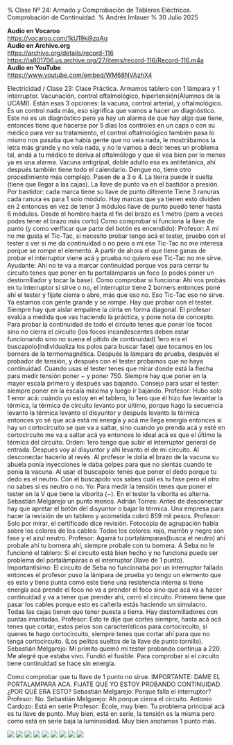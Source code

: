 % Clase Nº 24: Armado y Comprobación de Tableros Eléctricos. Comprobación de Continuidad. 
% Andrés Imlauer
% 30 Julio 2025

**Audio en Vocaroo**    
https://vocaroo.com/1kU19ki9zqAq    
**Audio en Archive.org**    
https://archive.org/details/record-116    
https://ia801706.us.archive.org/27/items/record-116/Record-116.m4a    
**Audio en YouTube**    
https://www.youtube.com/embed/WM68NVAzhX4    
    

Electricidad / Clase 23: Clase Práctica. Armamos tablero con 1 lámpara y 1 interruptor. Vacunación, control oftalmológico, hipertensión(Alumnos de la UCAMI).  Están esas 3 opciones: la vacuna, control arterial, y oftalmológico.  Es un control nada más, eso significa que vamos a hacer un diagnóstico. Este no es un diagnóstico pero
ya hay un alarma de que hay algo que tiene, entonces tiene que hacerse por 5 días los controles en un caps o con su médico para ver su tratamiento, el control oftalmológico también pasa lo mismo nos pasaba que había gente que no veía nada, le mostrábamos la letra más grande y no veía nada, y no le vamos a decir tenes un problema tal, andá a tu médico te deriva al oftalmólogo y que él vea bien por lo menos ya es una alarma.  Vacuna antigripal, doble adulto esa es antitetánica, ahí después también tiene todo el calendario.  Dengue no, tiene otro procedimiento más complejo.  Pasen de a 3 o 4.  La tierra puede ir suelta (tiene que llegar a las cajas).  La llave de punto va en el bastidor a presión.  Por bastidor: cada marca tiene su llave de punto diferente Tiene 3 ranuras cada ranura es para 1 solo módulo.  Hay marcas que ya tienen esto dividen en 2 entonces en vez de tener 3 módulos llave de punto puedo tener hasta 6 módulos.  Desde el hombro hasta el fin del brazo es 1 metro (pero a veces podes tener el brazo más corto) Como comprobar si funciona la llave de punto (y como verificar que parte del botón es encendido): Profesor: A mi no me gusta el Tic-Tac, si necesito probar tengo acá el tester, pruebo con el tester a ver si me da continuidad o no pero a mi ese Tic-Tac no me interesa porque se rompe el elemento. A partir de ahora el que tiene ganas de probar el interruptor viene acá y prueba no quiero ese Tic-Tac no me sirve.  Ayudante: Ahí no te va a marcar continuidad porque vos para cerrar tu circuito tenes que poner en tu portalámparas un foco (o podes poner un destornillador y tocar la base).  Como comprobar si funciona: Ahí vos probás en tu interruptor si sirve o no, el interruptor tiene 2 borners entonces poné ahí el tester y fijate cierra o abre, más que eso no. Eso Tic-Tac eso no sirve. Ya estamos con gente grande y se rompe. Hay que probar con el tester.  Siempre hay que aislar empalme la cinta en forma diagonal.  El profesor evalúa a medida que vas haciendo la práctica, y pone nota de concepto.  Para probar la continuidad de todo el circuito tenes que poner los focos sino no cierra el circuito (los focos incandescentes deben estar funcionando sino no suena el pitido de continuidad) 1ero era el buscapolo(individualiza los polos para buscar fase) que tocamos en los borners de la termomagnética. Después la lámpara de prueba, después
el probador de tensión, y después con el tester probamos que no haya continuidad. Cuando usas el tester tenes que mirar donde está la flecha para medir tensión poner ~ y
poner 750. Siempre hay que poner en la mayor escala primero y después vas bajando.  Consejo para usar el tester: siempre poner en la escala máxima y luego ir bajando.  Profesor: Hubo solo 1 error acá: cuándo yo estoy en el tablero, lo 1ero que él hizo fue levantar la térmica, la térmica de circuito levanto por último, porque hago la secuencia levanto la térmica levanto el disyuntor y después levanto la térmica entonces yo sé que acá está mi energía y acá me llega energía entonces si hay un cortocircuito se que va a saltar, sino cuando yo prenda acá y esté en cortocircuito me va a saltar acá ya entonces lo ideal acá es que el último la térmica del circuito.  Orden: 1ero tengo que subir el interruptor general de entrada.  Después voy al disyuntor y ahí levanto el de mi circuito. Al desconectar hacerlo al revés. Al profesor le dolía el brazo de la vacuna su abuela ponía inyecciones le daba golpes para que no sientas cuando te ponía la vacuna.  Al usar el buscapolo: tenes que poner el dedo porque tu dedo es el neutro.  Con el buscapolo vos sabes cuál es tu fase pero el otro no sabes si es neutro o no.  Yo: Para medir la tensión tenes que poner el tester en la V que tiene la viborita (~). En el tester la viborita es alterna.  Sebastián Melgarejo un punto menos.
Adrián Torres: Antes de desconectar hay que apretar el botón del disyuntor o bajar la térmica.
Una empresa para hacer la revisión de un tablero y acometida cobró 859 mil pesos.
Profesor: Solo por mirar, el certificado dice revisión.
Fotocopia de agrupación habla sobre los colores de los cables: Todos los colores: rojo, marrón y negro son fase y el azul neutro.
Profesor: Agarrá tu portalámparas(busca el neutro) ahí probale ahí tu bornera ahí, siempre probale con tu bornera.
A Seba no le funcionó el tablero: Si el circuito está bien hecho y no funciona puede ser problema del portalámparas o el interruptor (llave de 1 punto).
Importantísimo: El circuito de Seba no funcionaba por un interruptor fallado entonces el profesor puso la lámpara de prueba yo tengo un elemento que es esto y tiene punta como este tiene una resistencia interna si tiene energía acá prende el foco no va a prender el foco sino que acá va a hacer continuidad y va a tener que prender ahí, cerró el circuito.
Primero tiene que pasar los cables porque esto es cañería estás haciendo un simulacro.
Todas las cajas tienen que tener puesta a tierra.
Hay destornilladores con puntas imantadas.
Profesor: Esto te dije que cortes siempre, hasta acá acá tenes que cortar, estos pelos son característicos para cortocircuito, si queres te hago cortocircuito, siempre tenes que cortar ahí para que no tenga cortocircuito. (Los pelitos sueltos de la llave de punto tornillo).
Sebastián Melgarejo: Mi primito quemó mi tester probando continua a 220. Me alegré que estaba vivo. Fundió el fusible.
Para comprobar si el circuito tiene continuidad se hace sin energía.

Como comprobar que tu llave de 1 punto no sirve.
IMPORTANTE: DAME EL PORTALAMPARA ACA. FIJATE QUE YO ESTOY PROBANDO CONTINUIDAD.
¿POR QUÉ ERA ESTO?
Sebastián Melgarejo: Porque falla el interruptor?
Profesor: No.
Sebastián Melgarejo: Ah porque cierra el circuito.
Antonio Cardozo: Está en serie
Profesor: École, muy bien. Tu problema principal acá es tu llave de punto.
Muy bien, está en serie, la tensión es la misma pero como está en serie baja la luminosidad. Muy bien anotamos 1 punto más.


![](https://blogger.googleusercontent.com/img/b/R29vZ2xl/AVvXsEgS5G2yZj1nnpafTdYAOA3ECcRbDrAoa7nVMtA6Yv43_7bNRsAI8NQRw0nBFYHnRgqI8tBFQFwAjFELbuDte-Fe7EYAOjVzZIOwtR_u-YfcRi71VMTEhxI0l9aRVg2Bqb9TGzNhyv-WXjQY_Xh8vxZwbHw7KqPbKxI818Vqb7ODa-k4k3xlTh0baloJqQ0/s4160/IMG_20250512_202932386.jpg)
![](https://blogger.googleusercontent.com/img/b/R29vZ2xl/AVvXsEhcPSId_IOMci3xL-NrrPoIUeUfXyNSUs39cY5_JFscUEKRF1_k7o4np_Sz76fZhWJBIKRBlf3poy8JtGn6XBnmfy4Jlnt9Fcr6Nob9lVIdJU0WxPsoRXKeOn4i-K7JYV03_x1h21430CvV3eKXcywFJCbHpR5FJC3lx3_zAMaBJ3ymVG_5mIygnKR2XSs/s4160/IMG_20250512_202925091.jpg)
![](https://blogger.googleusercontent.com/img/b/R29vZ2xl/AVvXsEiCtcm5pwmT5ibODyfMn5e1EEClA6LS_vRxWzLVaqM1rcK0H-wOgng9H1XqpUKZYkC1LpXQiTSQdk4H2QcNtCR71T7qp3qsulVO8yhuonH8tfPfEujaVPv1nCiSsbrj7qZ6VvR4K2AWUBnwVRRt-78fpzON6I8PmWFMmJz0boMfi1Tkks0XBbidK1nDmG4/s4160/IMG-20250512-WA0008.jpg)
![](https://blogger.googleusercontent.com/img/b/R29vZ2xl/AVvXsEhYuA4G0pjuTS7vVoX3akjQiNXp8mJROamfOD9df3_YNc22fPAaU7ZVLRT4mL7Wqdb4Hupy-qKdBbYMo7DuHek12Z2oo0oznI5F744rMqgr9sOtKP6VxEYK1gsEQNZlRe_PgWnPelNgPsEamE_qpzZQaHdU66KfQPQCDZ6Nglvi3JaV5xkKJmdeuyDj2HA/s4160/IMG-20250512-WA0007.jpg)
![](https://blogger.googleusercontent.com/img/b/R29vZ2xl/AVvXsEjc-iSQ4WYb1DV-H8odHlcAETJrxYk-UygGv91HkTedZnVJ9EhAEJCPZIxLYXEErXblZK5EyH4FvcT25eZp3zFJtGB-8zyJa8YAaVod_ZHpVKfUQXu5-KnJf6vAfQVfXJcOD0LXr4QxSjx_3GkVjwlo9JXp76UESo4LgTHpkSVylqaAjeUM_TRHPjKgVA0/s4160/IMG-20250512-WA0006.jpg)
![](https://blogger.googleusercontent.com/img/b/R29vZ2xl/AVvXsEiDGe8TQhryY5g-0RJqTCkQunD-NGpsREoKQv4fGy7d5r0LJSPVbox19bVj1fsOUKvk4CVCpnG0CWiGIFq3ORUHbf8kh9kRv30kVzG3eJKv1_UdIqnjchCsIKVWXjPNMyVIMSjJ4-BzLocpoWTckirpVUuL1jUuJHlIvkj2a2G-xF8aU5MUwijdEBOsLRs/s4160/IMG-20250512-WA0005.jpg)
![](https://blogger.googleusercontent.com/img/b/R29vZ2xl/AVvXsEiS3jbdIswf9PTtOCBETFHfy4d1_87sIPV28Qv-NFHiQHFsC0g2g4VPAMtWQiyfevZoi075oGfjM6LBZ49TmA5JRkYG2NwesLGv3Wr0PiGlLK_i8B5iO1b5i9DvQfuK54Y8lkN1THPLUbz5lrge-KsR67DoXrMvo-ZdJwNmmsU-KaTWRDr2Hhk52mZse0k/s4160/IMG-20250512-WA0004.jpg)
![](https://blogger.googleusercontent.com/img/b/R29vZ2xl/AVvXsEgyjtvRLb5ekKLLbka1zaJWL02200BFV6I3Z7fl5KWNHB-kx5r__iyPRn7jxU6NEMa9fegWfB6INaKxBPq_uYvZgsYpllVDY-i4b7Aan1vIlEX6pmflBP33dYTwWaqxAKEoEfHWlzWAbVs5xs1ML9XjhmC-PhI8xFK57mjceJGOTtIQPr-wti0x784USt8/s4160/IMG-20250512-WA0003.jpg)
![](https://blogger.googleusercontent.com/img/b/R29vZ2xl/AVvXsEi4-vXa14L7n4LQKolCWSdvnHqeMDZhfdqwlPsUKDm2-zjuQ9KV_o51Hpj_G_zGDN4FB3wNrrkSJsVhMOzZB7_SAc4q7OsW4XGx_fLyPdcnnfbsb9MlANpalV-CQlrw8mK_nvE2yraqIDoliMkWGqrMURltTCq9sSeqDH-WimXKu5sW3MFDQFtn3z0p-eg/s4160/IMG-20250512-WA0002.jpg)

